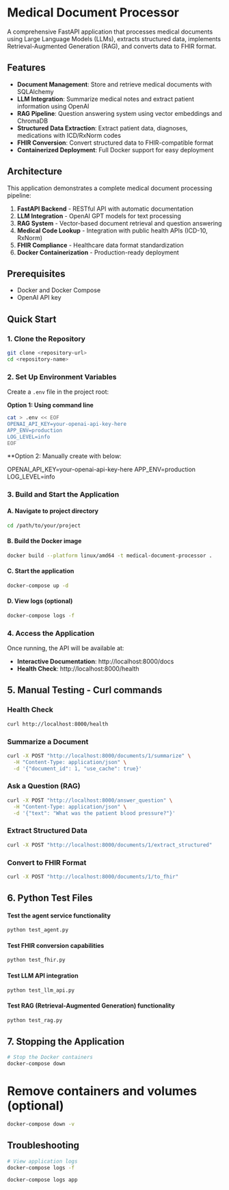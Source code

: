 # Medical Document Processor

A comprehensive FastAPI application that processes medical documents using Large Language Models (LLMs), extracts structured data, implements Retrieval-Augmented Generation (RAG), and converts data to FHIR format.

## Features

- **Document Management**: Store and retrieve medical documents with SQLAlchemy
- **LLM Integration**: Summarize medical notes and extract patient information using OpenAI
- **RAG Pipeline**: Question answering system using vector embeddings and ChromaDB
- **Structured Data Extraction**: Extract patient data, diagnoses, medications with ICD/RxNorm codes
- **FHIR Conversion**: Convert structured data to FHIR-compatible format
- **Containerized Deployment**: Full Docker support for easy deployment

## Architecture

This application demonstrates a complete medical document processing pipeline:

1. **FastAPI Backend** - RESTful API with automatic documentation
2. **LLM Integration** - OpenAI GPT models for text processing
3. **RAG System** - Vector-based document retrieval and question answering
4. **Medical Code Lookup** - Integration with public health APIs (ICD-10, RxNorm)
5. **FHIR Compliance** - Healthcare data format standardization
6. **Docker Containerization** - Production-ready deployment

## Prerequisites

- Docker and Docker Compose
- OpenAI API key

## Quick Start

### 1. Clone the Repository

```bash
git clone <repository-url>
cd <repository-name>
```

### 2. Set Up Environment Variables

Create a `.env` file in the project root:

**Option 1: Using command line**

```bash
cat > .env << EOF
OPENAI_API_KEY=your-openai-api-key-here
APP_ENV=production
LOG_LEVEL=info
EOF
```



**Option 2: Manually create with below:



OPENAI_API_KEY=your-openai-api-key-here
APP_ENV=production
LOG_LEVEL=info


### 3. Build and Start the Application


#### A. Navigate to project directory

```bash
cd /path/to/your/project
```

#### B. Build the Docker image

```bash
docker build --platform linux/amd64 -t medical-document-processor .
```

#### C. Start the application
```bash
docker-compose up -d
```

#### D. View logs (optional)
```bash
docker-compose logs -f
```

### 4. Access the Application

Once running, the API will be available at:
- **Interactive Documentation**: http://localhost:8000/docs
- **Health Check**: http://localhost:8000/health

## 5. Manual Testing - Curl commands

### Health Check
```bash
curl http://localhost:8000/health
```

### Summarize a Document 
```bash
curl -X POST "http://localhost:8000/documents/1/summarize" \
  -H "Content-Type: application/json" \
  -d '{"document_id": 1, "use_cache": true}'
```


### Ask a Question (RAG)
```bash
curl -X POST "http://localhost:8000/answer_question" \
  -H "Content-Type: application/json" \
  -d '{"text": "What was the patient blood pressure?"}'
```



### Extract Structured Data
```bash
curl -X POST "http://localhost:8000/documents/1/extract_structured"
```


### Convert to FHIR Format
```bash
curl -X POST "http://localhost:8000/documents/1/to_fhir"
```

## 6. Python Test Files

#### Test the agent service functionality
```bash
python test_agent.py
```

#### Test FHIR conversion capabilities
```bash
python test_fhir.py
```

#### Test LLM API integration
```bash
python test_llm_api.py
```

#### Test RAG (Retrieval-Augmented Generation) functionality
```bash
python test_rag.py
```


## 7. Stopping the Application
```bash
# Stop the Docker containers
docker-compose down
```
# Remove containers and volumes (optional)

```bash
docker-compose down -v
```

## Troubleshooting
```bash
# View application logs
docker-compose logs -f
```
```bash
docker-compose logs app
```
